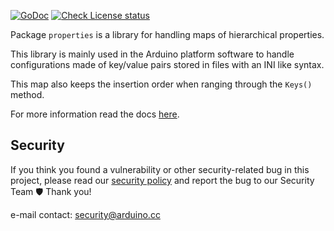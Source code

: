 
[![GoDoc](https://godoc.org/github.com/arduino/go-properties-orderedmap?status.svg)](https://godoc.org/github.com/arduino/go-properties-orderedmap)
[![Check License status](https://github.com/arduino/go-properties-orderedmap/actions/workflows/check-license.yml/badge.svg)](https://github.com/arduino/go-properties-orderedmap/actions/workflows/check-license.yml)

Package `properties` is a library for handling maps of hierarchical properties.  

This library is mainly used in the Arduino platform software to handle
configurations made of key/value pairs stored in files with an INI like
syntax.

This map also keeps the insertion order when ranging through the `Keys()` method.

For more information read the docs [here](https://godoc.org/github.com/arduino/go-properties-orderedmap).

## Security

If you think you found a vulnerability or other security-related bug in this project, please read our
[security policy](https://github.com/arduino/go-properties-orderedmap/security/policy) and report the bug to our Security Team 🛡️
Thank you!

e-mail contact: security@arduino.cc
